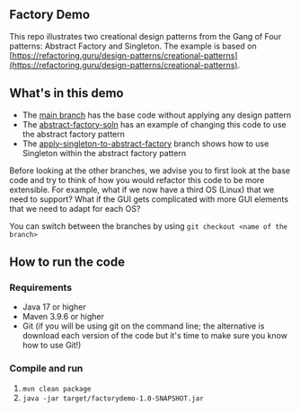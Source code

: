 ## Factory Demo

This repo illustrates two creational design patterns from the Gang of Four patterns: Abstract Factory and Singleton. 
The example is based on [https://refactoring.guru/design-patterns/creational-patterns](https://refactoring.guru/design-patterns/creational-patterns).

## What's in this demo

- The [main branch](https://github.com/snadi/FactoryDemo) has the base code without applying any design pattern
- The [abstract-factory-soln](https://github.com/snadi/FactoryDemo/tree/snadi/abstract-factory-soln) has an example of changing this code to use the abstract factory pattern
- The [apply-singleton-to-abstract-factory](https://github.com/snadi/FactoryDemo/tree/snadi/apply-singleton-to-abstract-factory) branch shows how to use Singleton within the abstract factory pattern

Before looking at the other branches, we advise you to first look at the base code and try to think of how you would refactor this code to be more extensible. For example, what if we now have a third OS (Linux) that we need to support? What if the GUI gets complicated with more GUI elements that we need to adapt for each OS?

You can switch between the branches by using `git checkout <name of the branch>`

## How to run the code

### Requirements

- Java 17 or higher
- Maven 3.9.6 or higher
- Git (if you will be using git on the command line; the alternative is download each version of the code but it's time to make sure you know how to use Git!)

### Compile and run

1. `mvn clean package`
2. `java -jar target/factorydemo-1.0-SNAPSHOT.jar`